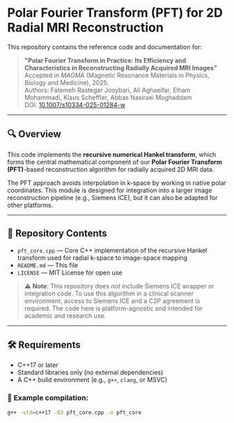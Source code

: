 # Polar Fourier Transform (PFT) for 2D Radial MRI Reconstruction

This repository contains the reference code and documentation for:

> **"Polar Fourier Transform in Practice: Its Efficiency and Characteristics in Reconstructing Radially Acquired MRI Images"**  
> Accepted in *MAGMA* (Magnetic Resonance Materials in Physics, Biology and Medicine), 2025.  
> Authors: Fatemeh Rastegar Jooybari, Ali Aghaeifar, Elham Mohammadi, Klaus Scheffler, Abbas Nasiraei Moghaddam  
> DOI: [10.1007/s10334-025-01284-w](https://doi.org/10.1007/s10334-025-01284-w)

---

## 🔍 Overview

This code implements the **recursive numerical Hankel transform**, which forms the central mathematical component of our **Polar Fourier Transform (PFT)**-based reconstruction algorithm for radially acquired 2D MRI data.

The PFT approach avoids interpolation in k-space by working in native polar coordinates. This module is designed for integration into a larger image reconstruction pipeline (e.g., Siemens ICE), but it can also be adapted for other platforms.

---

## 📁 Repository Contents

- `pft_core.cpp` — Core C++ implementation of the recursive Hankel transform used for radial k-space to image-space mapping
- `README.md` — This file
- `LICENSE` — MIT License for open use

> ⚠️ **Note**: This repository does *not* include Siemens ICE wrapper or integration code. To use this algorithm in a clinical scanner environment, access to Siemens ICE and a C2P agreement is required. The code here is platform-agnostic and intended for academic and research use.

---

## 🛠 Requirements

- C++17 or later
- Standard libraries only (no external dependencies)
- A C++ build environment (e.g., `g++`, `clang`, or MSVC)

### 🔧 Example compilation:

```bash
g++ -std=c++17 -O3 pft_core.cpp -o pft_core
